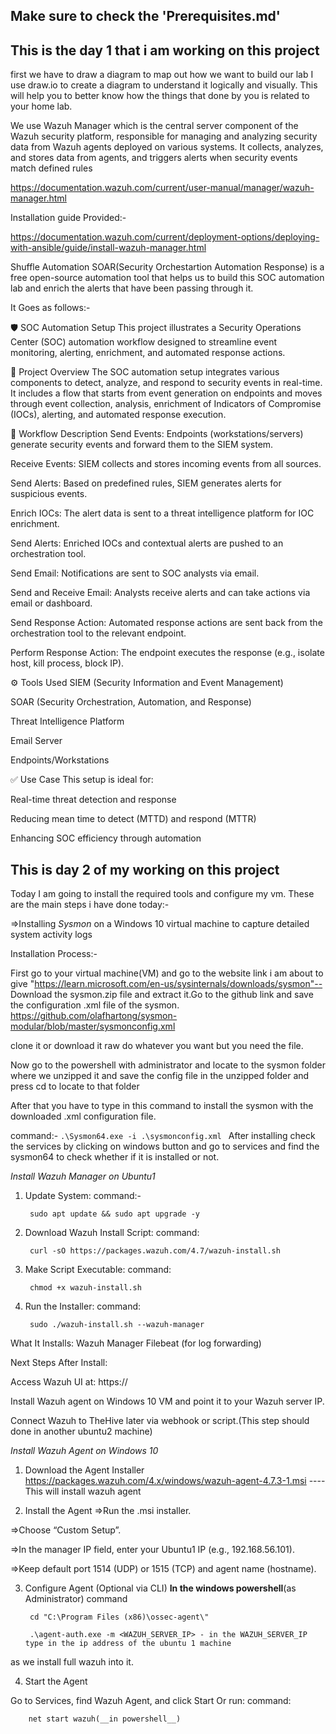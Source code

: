 ## Make sure to check the 'Prerequisites.md' 
## This is the day 1 that i am working on this project
first we have to draw a diagram to map out how we want to build our lab 
I use draw.io to create a diagram to understand it logically and visually. This will help you to better know how the things that done by you is related to your home lab.

We use Wazuh Manager which is the central server component of the Wazuh security platform, responsible for managing and analyzing security data from Wazuh agents deployed on various systems. It collects, analyzes, and stores data from agents, and triggers alerts when security events match defined rules

https://documentation.wazuh.com/current/user-manual/manager/wazuh-manager.html

Installation guide Provided:-

https://documentation.wazuh.com/current/deployment-options/deploying-with-ansible/guide/install-wazuh-manager.html

Shuffle Automation SOAR(Security Orchestartion Automation Response) is a free open-source automation tool that helps us to build this SOC automation lab and enrich the alerts that have been passing through it.

It Goes as follows:-

🛡️ SOC Automation Setup
This project illustrates a Security Operations Center (SOC) automation workflow designed to streamline event monitoring, alerting, enrichment, and automated response actions.

📌 Project Overview
The SOC automation setup integrates various components to detect, analyze, and respond to security events in real-time. It includes a flow that starts from event generation on endpoints and moves through event collection, analysis, enrichment of Indicators of Compromise (IOCs), alerting, and automated response execution.

🔄 Workflow Description
Send Events: Endpoints (workstations/servers) generate security events and forward them to the SIEM system.

Receive Events: SIEM collects and stores incoming events from all sources.

Send Alerts: Based on predefined rules, SIEM generates alerts for suspicious events.

Enrich IOCs: The alert data is sent to a threat intelligence platform for IOC enrichment.

Send Alerts: Enriched IOCs and contextual alerts are pushed to an orchestration tool.

Send Email: Notifications are sent to SOC analysts via email.

Send and Receive Email: Analysts receive alerts and can take actions via email or dashboard.

Send Response Action: Automated response actions are sent back from the orchestration tool to the relevant endpoint.

Perform Response Action: The endpoint executes the response (e.g., isolate host, kill process, block IP).

⚙️ Tools Used
SIEM (Security Information and Event Management)

SOAR (Security Orchestration, Automation, and Response)

Threat Intelligence Platform

Email Server

Endpoints/Workstations

✅ Use Case
This setup is ideal for:

Real-time threat detection and response

Reducing mean time to detect (MTTD) and respond (MTTR)

Enhancing SOC efficiency through automation


## This is day 2 of my working on this project
Today I am going to install the required tools and configure my vm.
These are the main steps i have done today:-

=>Installing *Sysmon* on a Windows 10 virtual machine to capture detailed system activity logs

Installation Process:-

First go to your virtual machine(VM) and go to the website link i am about to give 
"https://learn.microsoft.com/en-us/sysinternals/downloads/sysmon"-- Download the sysmon.zip file and extract it.Go to the github link and save the configuration .xml file of the sysmon. 
https://github.com/olafhartong/sysmon-modular/blob/master/sysmonconfig.xml

clone it or download it raw do whatever you want but you need the file.

Now go to the powershell with administrator and locate to the sysmon folder where we unzipped it and save the config file in the unzipped folder and press cd to locate to that folder

After that you have to type in this command to install the sysmon with the downloaded .xml configuration file. 

 command:-
    ```
     .\Sysmon64.exe -i .\sysmonconfig.xml 
    ```
After installing check the services by clicking on windows button and go to services and find the sysmon64 to check whether if it is installed or not.

*Install Wazuh Manager on Ubuntu1*
1. Update System:
 command:-
    ```
     sudo apt update && sudo apt upgrade -y
    ```
2. Download Wazuh Install Script:
 command:
    ```
     curl -sO https://packages.wazuh.com/4.7/wazuh-install.sh
    ```
3. Make Script Executable:
 command:
    ```
     chmod +x wazuh-install.sh
    ```
4. Run the Installer:
 command:
   ```
    sudo ./wazuh-install.sh --wazuh-manager
   ```
What It Installs:
 Wazuh Manager
Filebeat (for log forwarding)

 Next Steps After Install:

Access Wazuh UI at: https://<your-ubuntu1-ip>

Install Wazuh agent on Windows 10 VM and point it to your Wazuh server IP.

Connect Wazuh to TheHive later via webhook or script.(This step should done in another ubuntu2 machine)


*Install Wazuh Agent on Windows 10*
 1. Download the Agent Installer
 https://packages.wazuh.com/4.x/windows/wazuh-agent-4.7.3-1.msi ----This will install wazuh agent

2. Install the Agent
=>Run the .msi installer.

=>Choose “Custom Setup”.

=>In the manager IP field, enter your Ubuntu1 IP (e.g., 192.168.56.101).

=>Keep default port 1514 (UDP) or 1515 (TCP) and agent name (hostname).

3. Configure Agent (Optional via CLI)
__In the windows powershell__(as Administrator)
 command

    ```
     cd "C:\Program Files (x86)\ossec-agent\"

     .\agent-auth.exe -m <WAZUH_SERVER_IP> - in the WAZUH_SERVER_IP type in the ip address of the ubuntu 1 machine
     ```
as we install full wazuh into it.

4. Start the Agent

Go to Services, find Wazuh Agent, and click Start
Or run:
 command:
 ```
     net start wazuh(__in powershell__)
 ```

